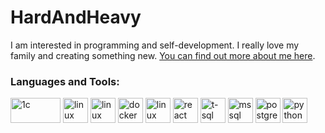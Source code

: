 # HardAndHeavy
I am interested in programming and self-development. I really love my family and creating something new. [You can find out more about me here](https://hardandheavy.ru).

<h3 align="left">Languages and Tools:</h3>
  <p align="left">
    <img src="https://upload.wikimedia.org/wikipedia/commons/thumb/9/93/1C_Company_logo.svg/200px-1C_Company_logo.svg.png" alt="1c" width="80" height="40"/>
    <img src="https://cdn.worldvectorlogo.com/logos/linux-tux.svg" alt="linux" width="40" height="40"/>
    <img src="https://cdn.worldvectorlogo.com/logos/devops-2.svg" alt="linux" width="40" height="40"/>
    <img src="https://cdn.worldvectorlogo.com/logos/docker.svg" alt="docker" width="40" height="40"/>
    <img src="https://cdn.worldvectorlogo.com/logos/logo-javascript.svg" alt="linux" width="40" height="40"/>
    <img src="https://cdn.worldvectorlogo.com/logos/react-2.svg" alt="react" width="40" height="40"/>
    <img src="https://cdn.worldvectorlogo.com/logos/t-sql.svg" alt="t-sql" width="40" height="40"/>
    <img src="https://cdn.worldvectorlogo.com/logos/microsoft-sql-server-1.svg" alt="mssql" width="40" height="40"/>
    <img src="https://cdn.worldvectorlogo.com/logos/postgresql.svg" alt="postgresql" width="40" height="40"/>
    <img src="https://cdn.worldvectorlogo.com/logos/python-5.svg" alt="python" width="40" height="40"/>
  </p>
</h3>
